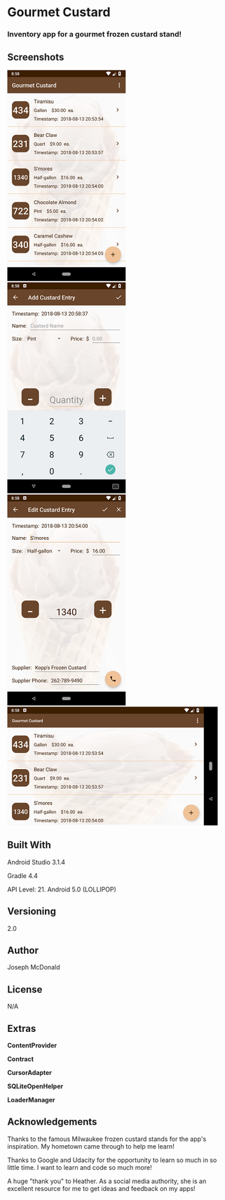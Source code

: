 # Gourmet Custard

### Inventory app for a gourmet frozen custard stand!

## Screenshots

![Screenshot](/app/screenshots/Screenshot_Main.png) ![Screenshot](/app/screenshots/Screenshot_Add.png) ![Screenshot](/app/screenshots/Screenshot_Edit.png) ![Screenshot](/app/screenshots/Screenshot_Land.png)

## Built With

Android Studio 3.1.4

Gradle 4.4

API Level: 21. Android 5.0 (LOLLIPOP)

## Versioning

2.0

## Author

Joseph McDonald

## License

N/A

## Extras

**ContentProvider**

**Contract**

**CursorAdapter**

**SQLiteOpenHelper**

**LoaderManager**

## Acknowledgements

Thanks to the famous Milwaukee frozen custard stands for the app's inspiration. My hometown came through to help me learn!

Thanks to Google and Udacity for the opportunity to learn so much in so little time. I want to learn and code so much more!

A huge "thank you" to Heather. As a social media authority, she is an excellent resource for me to get ideas and feedback on my apps!
